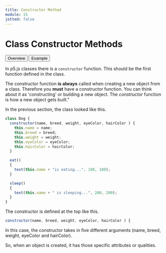 ```yaml
---
title: Constructor Method
module: 15
jotted: false
---
```


# Class Constructor Methods

<div class="tab">
  <button class="tablinks active" onclick="openTab(event, 'Overview')">Overview</button>
  <button class="tablinks" onclick="openTab(event, 'Example')">Example</button>
  <!--<button class="tablinks" onclick="openTab(event, 'Video')">Video</button>-->
</div>

<div id="Overview" class="tabcontent" style="display:block"  >
<div class="tabhtml" markdown="1">

In p5.js classes there is a `constructor` function. This should be the first function defined in the class.

The constructor function **is always** called when creating a new object from a class. Therefore you **must** have a constructor function. You can think about it as 'constructing' or building a new object. The _constructor_ function is how a new object gets built."

</div>
</div>

<div id="Example" class="tabcontent">
<div class="tabhtml" markdown="1">

In the previous section, the class looked like this.

```js
class Dog {
  constructor(name, breed, weight, eyeColor, hairColor ) {
    this.name = name;
    this.breed = breed;
    this.weight = weight;
    this.eyeColor = eyeColor;
    this.hairColor = hairColor;
  }

  eat()
  {
    text(this.name + "is eating...", 100, 100);
  }

  sleep()
  {
    text(this.name + " is sleeping...", 200, 200);
  }
}
```

The constructor is defined at the top like this.

```js
constructor(name, breed, weight, eyeColor, hairColor ) {
```

In this case, the constructor takes in five different arguments (name, breed, weight, eyeColor and hairColor).

So, when an object is created, it has those specific attributes or qualities.

</div>
</div>
<!--
<div id="Video" class="tabcontent">
--
<div class="tabhtml" markdown="1">
--
<div class="embed-responsive embed-responsive-16by9"><iframe class="embed-responsive-item" src="https://www.youtube.com/embed/8P2MauS9HVQ" frameborder="0" allowfullscreen></iframe></div>
</div>
</div>
-->